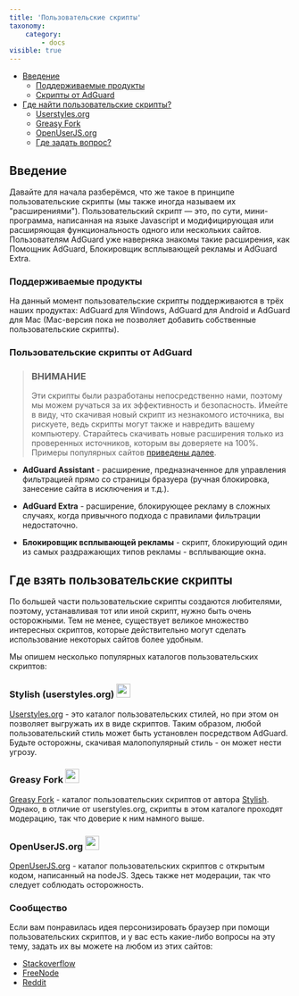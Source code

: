 ```yaml
---
title: 'Пользовательские скрипты'
taxonomy:
    category:
        - docs
visible: true
---
```


* [Введение](#intro)
    * [Поддерживаемые продукты](#products)
    * [Скрипты от AdGuard](#scripts)
* [Где найти пользовательские скрипты?](#repo)
    * [Userstyles.org](#userstyles)
    * [Greasy Fork](#greasyfork)
    * [OpenUserJS.org](#openuserjs)
    * [Где задать вопрос?](#community)

<a name="intro"></a>
## Введение

Давайте для начала разберёмся, что же такое в принципе пользовательские скрипты (мы также иногда называем их "расширениями"). Пользовательский скрипт — это, по сути, мини-программа, написанная на языке Javascript и модифицирующая или расширяющая функциональность одного или нескольких сайтов. Пользователям AdGuard уже наверняка знакомы такие расширения, как Помощник AdGuard, Блокировщик всплывающей рекламы и AdGuard Extra.

<a name="products"></a>
### Поддерживаемые продукты

На данный момент пользовательские скрипты поддерживаются в трёх наших продуктах: AdGuard для Windows, AdGuard для Android и AdGuard для Mac (Mac-версия пока не позволяет добавить собственные пользовательские скрипты).

<a name="scripts"></a>
### Пользовательские скрипты от AdGuard

> ### ВНИМАНИЕ
> Эти скрипты были разработаны непосредственно нами, поэтому мы можем ручаться за их эффективность и безопасность. Имейте в виду, что скачивая новый скрипт из незнакомого источника, вы рискуете, ведь скрипты могут также и навредить вашему компьютеру. Старайтесь скачивать новые расширения только из проверенных источников, которым вы доверяете на 100%. Примеры популярных сайтов [приведены далее](#repo).

* **AdGuard Assistant** - расширение, предназначенное для управления фильтрацией прямо со страницы бразуера (ручная блокировка, занесение сайта в исключения и т.д.).

* **AdGuard Extra** - расширение, блокирующее рекламу в сложных случаях, когда привычного подхода с правилами фильтрации недостаточно. 

* **Блокировщик всплывающей рекламы** - скрипт, блокирующий один из самых раздражающих типов рекламы - всплывающие окна.

<a name="repo"></a>
## Где взять пользовательские скрипты

По большей части пользовательские скрипты создаются любителями, поэтому, устанавливая тот или иной скрипт, нужно быть очень осторожными. Тем не менее, существует великое множество интересных скриптов, которые действительно могут сделать использование некоторых сайтов более удобным.

Мы опишем несколько популярных каталогов пользовательских скриптов:

<a name="userstyles"></a>
### Stylish (userstyles.org) <img src="https://cdn.adguard.com/public/Adguard/kb/PicturesEN/us.png" width="25">

[Userstyles.org](https://userstyles.org/) - это каталог пользовательских стилей, но при этом он позволяет выгружать их в виде скриптов. Таким образом, любой пользовательский стиль может быть установлен посредством AdGuard. Будьте осторожны, скачивая малопопулярный стиль - он может нести угрозу.

<a name="greasyfork"></a>
### Greasy Fork <img src="https://cdn.adguard.com/public/Adguard/kb/PicturesEN/gs.png" width="25">

[Greasy Fork](https://greasyfork.org/) - каталог пользовательских скриптов от автора [Stylish](#userstyles). Однако, в отличие от userstyles.org, скрипты в этом каталоге проходят модерацию, так что доверие к ним намного выше.

<a name="openUserJs"></a>
### OpenUserJS.org <img src="https://cdn.adguard.com/public/Adguard/kb/PicturesEN/us.png" width="25"> 

[OpenUserJS.org](https://openuserjs.org/) - каталог пользовательских скриптов с открытым кодом, написанный на nodeJS. Здесь также нет модерации, так что следует соблюдать осторожность.

<a name="community"></a>
### Сообщество

Если вам понравилась идея персонизировать браузер при помощи пользовательских скриптов, и у вас есть какие-либо вопросы на эту тему, задать их вы можете на любом из этих сайтов:

* [Stackoverflow](https://stackoverflow.com/questions/tagged/userscripts)
* [FreeNode](https://webchat.freenode.net/#greasemonkey)
* [Reddit](https://www.reddit.com/r/userscripts/)